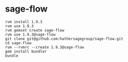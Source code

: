 sage-flow
=========

    rvm install 1.9.3
    rvm use 1.9.3
    rvm gemset create sage-flow
    rvm use 1.9.3@sage-flow
    git clone git@github.com:hathersagegroup/sage-flow.git
    cd sage-flow
    rvm --rvmrc --create 1.9.3@sage-flow
    gem install bundler
    bundle
